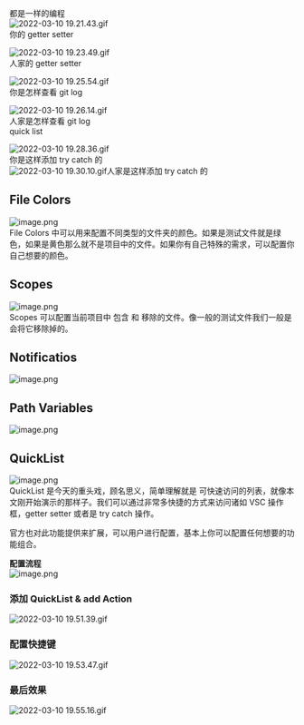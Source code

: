 都是一样的编程<br />![2022-03-10 19.21.43.gif](./images/quick-list/73c074920c8eb73d621907b87b6b5ed0.21.43.gif)<br />你的 getter  setter

![2022-03-10 19.23.49.gif](./images/quick-list/14fbe1f5d83882b83985f1df749bb71a.23.49.gif)<br />人家的 getter setter


![2022-03-10 19.25.54.gif](./images/quick-list/1587084dd968277a054165cd786f3bf8.25.54.gif)<br />你是怎样查看 git log

![2022-03-10 19.26.14.gif](./images/quick-list/02111d5c8184f343c409225ef7a4e66c.26.14.gif)<br />人家是怎样查看 git log<br />quick list 

![2022-03-10 19.28.36.gif](./images/quick-list/00254694e4af7a66fe28c60932668748.28.36.gif)<br />你是这样添加 try catch 的<br />![2022-03-10 19.30.10.gif](./images/quick-list/d62d3c047b9535d59f03a5ad63ff951f.30.10.gif)人家是这样添加 try catch 的

## File Colors
![image.png](./images/quick-list/72b09a73ba08e6a6f23fef07f1be07d8.png)<br />File Colors 中可以用来配置不同类型的文件夹的颜色。如果是测试文件就是绿色，如果是黄色那么就不是项目中的文件。如果你有自己特殊的需求，可以配置你自己想要的颜色。

## Scopes
![image.png](./images/quick-list/2fe3ac7f1af77525f3ad30acf8038f6a.png)<br />Scopes 可以配置当前项目中 包含 和 移除的文件。像一般的测试文件我们一般是会将它移除掉的。

## Notificatios
![image.png](./images/quick-list/93f6f74b590a8d4d86685f370f4d2860.png)

## Path Variables
![image.png](./images/quick-list/c7345702767f9a3d9b4943324bb3e91a.png)

## QuickList
![image.png](./images/quick-list/cc0730e491a4dc4445e42229b32affc9.png)<br />QuickList 是今天的重头戏，顾名思义，简单理解就是 可快速访问的列表，就像本文刚开始演示的那样子。我们可以通过非常多快捷的方式来访问诸如 VSC 操作框，getter setter 或者是 try catch 操作。

官方也对此功能提供来扩展，可以用户进行配置，基本上你可以配置任何想要的功能组合。

**配置流程**<br />![image.png](./images/quick-list/f2aa446fa16471fc62c53df3f1c6e10f.png)

### 添加 QuickList & add Action
![2022-03-10 19.51.39.gif](./images/quick-list/778580cc823ceaecb395132acbac599b.51.39.gif)

### 配置快捷键
![2022-03-10 19.53.47.gif](./images/quick-list/f5cdc9e678a31f5631f05004f00b1df2.53.47.gif)

### 最后效果
![2022-03-10 19.55.16.gif](./images/quick-list/970d1c843eb21de0c6cb09c4a8cbac4e.55.16.gif)